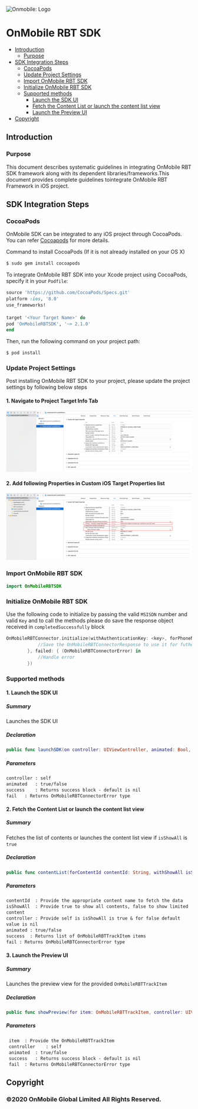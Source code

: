 ![Onmobile: Logo](http://t0.gstatic.com/images?q=tbn:ANd9GcQ7a6C5baa2f_3KA2zVpouH29tMGgRfcCn1PGuubySgbFbKuMxg)

# OnMobile RBT SDK

- [Introduction](#introduction)
  - [Purpose](#purpose)
- [SDK Integration Steps](#sdk-integration-steps)
  - [CocoaPods](#cocoapods)
  - [Update Project Settings](#update-project-settings)
  - [Import OnMobile RBT SDK](#import-onmobile-rbt-sdk)
  - [Initialize OnMobile RBT SDK](#initialize-onmobile-rbt-sdk)
  - [Supported methods](#supported-methods)
    - [Launch the SDK UI](#1-launch-the-sdk-ui)
    - [Fetch the Content List or launch the content list view](#2-fetch-the-content-list-or-launch-the-content-list-view)
    - [Launch the Preview UI](#3-launch-the-preview-ui)
- [Copyright](#copyright)

## Introduction

  ### Purpose

  This document describes systematic guidelines in integrating OnMobile RBT SDK framework along with its dependent libraries/frameworks.This document provides complete guidelines tointegrate OnMobile RBT Framework in iOS project.

## SDK Integration Steps

  ### CocoaPods

  OnMobile SDK can be integrated to any iOS project through CocoaPods. You can refer [Cocoapods](https://guides.cocoapods.org/using/getting-started.html#getting-started) for more details.

  Command to install CocoaPods (If it is not already installed on your OS X)

```bash
$ sudo gem install cocoapods
```

  To integrate OnMobile RBT SDK into your Xcode project using CocoaPods, specify it in your `Podfile`:

```ruby
source 'https://github.com/CocoaPods/Specs.git'
platform :ios, '8.0'
use_frameworks!

target '<Your Target Name>' do
pod 'OnMobileRBTSDK', '~> 2.1.0'
end
```

  Then, run the following command on your project path:

```bash
$ pod install
```

  ### Update Project Settings

  Post installing OnMobile RBT SDK to your project, please update the project settings by following below steps

  #### 1. Navigate to Project Target Info Tab

![Step1](https://github.com/ONMO/VodafoneCallerTunes/blob/master/Navigate%20to%20Project%20Target%20Info%20Tab.png)

  #### 2. Add following Properties in Custom iOS Target Properties list

![Step2](https://github.com/ONMO/VodafoneCallerTunes/blob/master/Add%20following%20Properties%20in%20Custom%20iOS%20Target%20Properties%20list.png)

  ### Import OnMobile RBT SDK
  
  ```swift
import OnMobileRBTSDK
```

  ### Initialize OnMobile RBT SDK

  Use the following code to initialize by passing the valid `MSISDN` number and valid `Key` and to call the methods please do save the response object received in `completedSuccessfully` block

```swift
OnMobileRBTConnector.initialize(withAuthenticationKey: <key>, forPhoneNumber: <phoneNumber>, completedSuccessfully: { (OnMobileRBTConnectorResponse) in
            //Save the OnMobileRBTConnectorResponse to use it for futher calls
        }, failed: { (OnMobileRBTConnectorError) in
            //Handle error
        })
```

  ### Supported methods

  #### 1. Launch the SDK UI
  
  ##### Summary
  Launches the SDK UI
  
  ##### Declaration
 ```swift
 public func launchSDK(on controller: UIViewController, animated: Bool, success: (() -> ())? = nil, failed fail: ((OnMobileRBTConnectorError) -> ())? = nil)
 ```
 
 ##### Parameters
 ```
 controller	: self
 animated	: true/false
 success	: Returns success block - default is nil
 fail	: Returns OnMobileRBTConnectorError type
 ```

 #### 2. Fetch the Content List or launch the content list view
 
 ##### Summary
 Fetches the list of contents or launches the content list view if `isShowAll` is `true`
  
 ##### Declaration
 ```swift
 public func contentList(forContentId contentId: String, withShowAll isShowAll: Bool, controller: UIViewController? = nil, animated: Bool? = false, completedSuccessfully success: (([OnMobileRBTTrackItem]) -> ())? = nil, failed fail: ((OnMobileRBTConnectorError) -> ())? = nil)
 ```
 
 ##### Parameters
 ```
 contentId  : Provide the appropriate content name to fetch the data
 isShowAll  : Provide true to show all contents, false to show limited content
 controller : Provide self is isShowAll is true & for false default value is nil
 animated : true/false
 success  : Returns list of OnMobileRBTTrackItem items
 fail : Returns OnMobileRBTConnectorError type
 ```

 #### 3. Launch the Preview UI
  
 ##### Summary
Launches the preview view for the provided `OnMobileRBTTrackItem`
  
 ##### Declaration
 ```swift
 public func showPreview(for item: OnMobileRBTTrackItem, controller: UIViewController, animated: Bool, success: (() -> ())? = nil, failed fail: ((OnMobileRBTConnectorError) -> ())? = nil)
 ```
 
 ##### Parameters
 ```
  item	: Provide the OnMobileRBTTrackItem
  controller	: self
  animated	: true/false
  success	: Returns success block - default is nil
  fail	: Returns OnMobileRBTConnectorError type
 ```

## Copyright

### ©2020 OnMobile Global Limited All Rights Reserved.
